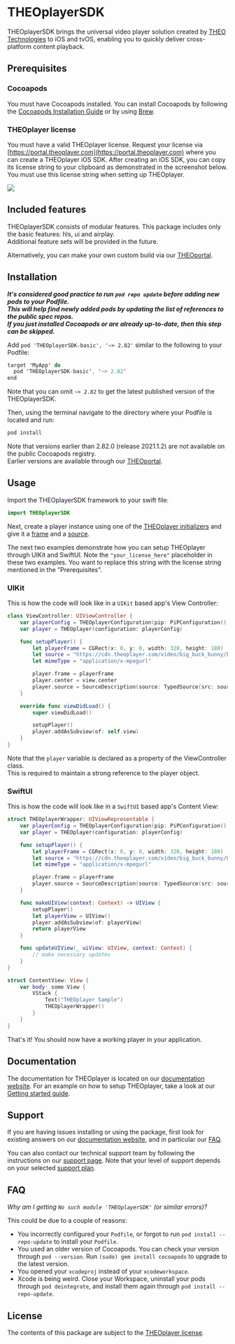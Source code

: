 # THEOplayerSDK

THEOplayerSDK brings the universal video player solution created by [THEO Technologies](https://www.theoplayer.com/) to iOS and tvOS, enabling you to quickly deliver cross-platform content playback.

## Prerequisites

### Cocoapods

You must have Cocoapods installed. You can install Cocoapods by following the [Cocoapods Installation Guide](https://guides.cocoapods.org/using/getting-started.html#installation) or by using [Brew](https://formulae.brew.sh/formula/cocoapods).

### THEOplayer license
You must have a valid THEOplayer license. Request your license via [https://portal.theoplayer.com](https://portal.theoplayer.com) where you can create a THEOplayer iOS SDK.
After creating an iOS SDK, you can copy its license string to your clipboard as demonstrated in the screenshot below.
You must use this license string when setting up THEOplayer.

![](https://cdn.theoplayer.com/images/git/theoplayer-ios-sdk-license-string.png)


## Included features

THEOplayerSDK consists of modular features. This package includes only the basic features: hls, ui and airplay.  
Additional feature sets will be provided in the future.

Alternatively, you can make your own custom build via our [THEOportal](https://portal.theoplayer.com).

## Installation

***It's considered good practice to run `pod repo update` before adding new pods to your Podfile.  
This will help find newly added pods by updating the list of references to the public spec repos.  
If you just installed Cocoapods or are already up-to-date, then this step can be skipped.***

Add `pod 'THEOplayerSDK-basic', '~> 2.82'` similar to the following to your Podfile:

```swift
target 'MyApp' do
  pod 'THEOplayerSDK-basic', '~> 2.82'
end
```

Note that you can omit `~> 2.82` to get the latest published version of the THEOplayerSDK.

Then, using the terminal navigate to the directory where your Podfile is located and run:

```bash
pod install
```

Note that versions earlier than 2.82.0 (release 2021.1.2) are not available on the public Cocoapods registry.  
Earlier versions are available through our [THEOportal](https://portal.theoplayer.com).

## Usage

Import the THEOplayerSDK framework to your swift file:

```swift
import THEOplayerSDK
```

Next, create a player instance using one of the [THEOplayer initializers](https://docs.theoplayer.com/api-reference/ios/Classes/THEOplayer.html) and give it a [frame](https://docs.theoplayer.com/api-reference/ios/Classes/THEOplayer.html#/s:13THEOplayerSDK0A0C5frameSo6CGRectVvp) and a [source](https://docs.theoplayer.com/api-reference/ios/Classes/SourceDescription.html).

The next two examples demonstrate how you can setup THEOplayer through UIKit and SwiftUI.
Note the `"your_license_here"` placeholder in these two examples.
You want to replace this string with the license string mentioned in the "Prerequisites".

### UIKit

This is how the code will look like in a `UIKit` based app's View Controller:

```swift
class ViewController: UIViewController {
    var playerConfig = THEOplayerConfiguration(pip: PiPConfiguration(), license: "your_license_here")
    var player = THEOplayer(configuration: playerConfig)

    func setupPlayer() {
        let playerFrame = CGRect(x: 0, y: 0, width: 320, height: 180)
        let source = "https://cdn.theoplayer.com/video/big_buck_bunny/big_buck_bunny.m3u8"
        let mimeType = "application/x-mpegurl"

        player.frame = playerFrame
        player.center = view.center
        player.source = SourceDescription(source: TypedSource(src: source, type: mimeType))
    }

    override func viewDidLoad() {
        super.viewDidLoad()

        setupPlayer()
        player.addAsSubview(of: self.view)
    }
}
```

Note that the `player` variable is declared as a property of the ViewController class.  
This is required to maintain a strong reference to the player object.

### SwiftUI

This is how the code will look like in a `SwiftUI` based app's Content View:

```swift
struct THEOplayerWrapper: UIViewRepresentable {
    var playerConfig = THEOplayerConfiguration(pip: PiPConfiguration(), license: "your_license_here")
    var player = THEOplayer(configuration: playerConfig)

    func setupPlayer() {
        let playerFrame = CGRect(x: 0, y: 0, width: 320, height: 180)
        let source = "https://cdn.theoplayer.com/video/big_buck_bunny/big_buck_bunny.m3u8"
        let mimeType = "application/x-mpegurl"

        player.frame = playerFrame
        player.source = SourceDescription(source: TypedSource(src: source, type: mimeType))
    }

    func makeUIView(context: Context) -> UIView {
        setupPlayer()
        let playerView = UIView()
        player.addAsSubview(of: playerView)
        return playerView
    }

    func updateUIView(_ uiView: UIView, context: Context) {
        // make necessary updates
    }
}

struct ContentView: View {
    var body: some View {
        VStack {
            Text("THEOplayer Sample")
            THEOplayerWrapper()
        }
    }
}
```

That's it! You should now have a working player in your application.

## Documentation

The documentation for THEOplayer is located on our [documentation website](https://docs.theoplayer.com).
For an example on how to setup THEOplayer, take a look at our [Getting started guide](https://docs.theoplayer.com/getting-started/01-sdks/03-ios/00-getting-started.md).

## Support

If you are having issues installing or using the package, first look for existing answers on our [documentation website](https://docs.theoplayer.com/),
and in particular our [FAQ](https://docs.theoplayer.com/faq/00-introduction.md).

You can also contact our technical support team by following the instructions on our [support page](https://docs.theoplayer.com/faq/00-introduction.md).
Note that your level of support depends on your selected [support plan](https://www.theoplayer.com/supportplans).

## FAQ

*Why am I getting `No such module 'THEOplayerSDK'` (or similar errors)?*

This could be due to a couple of reasons:

* You incorrectly configured your `Podfile`, or forgot to run `pod install --repo-update` to install your `Podfile`.
* You used an older version of Cocoapods. You can check your version through `pod --version`.
Run `(sudo) gem install cocoapods` to upgrade to the latest version.
* You opened your `xcodeproj` instead of your `xcodeworkspace`.
* Xcode is being weird. Close your Workspace, uninstall your pods through `pod deintegrate`, and install them again through `pod install --repo-update`.

## License

The contents of this package are subject to the [THEOplayer license](https://www.theoplayer.com/terms).
